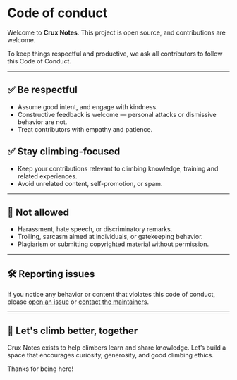 # Code of conduct

Welcome to **Crux Notes**. This project is open source, and contributions are welcome.

To keep things respectful and productive, we ask all contributors to follow this Code of Conduct.

---

## ✅ Be respectful

- Assume good intent, and engage with kindness.
- Constructive feedback is welcome — personal attacks or dismissive behavior are not.
- Treat contributors with empathy and patience.

## ✅ Stay climbing-focused

- Keep your contributions relevant to climbing knowledge, training and related experiences.
- Avoid unrelated content, self-promotion, or spam.

---

## 🚫 Not allowed

- Harassment, hate speech, or discriminatory remarks.
- Trolling, sarcasm aimed at individuals, or gatekeeping behavior.
- Plagiarism or submitting copyrighted material without permission.

---

## 🛠 Reporting issues

If you notice any behavior or content that violates this code of conduct, please [open an issue](#) or [contact the maintainers](#).

---

## 💛 Let's climb better, together

Crux Notes exists to help climbers learn and share knowledge. Let’s build a space that encourages curiosity, generosity, and good climbing ethics.

Thanks for being here!
